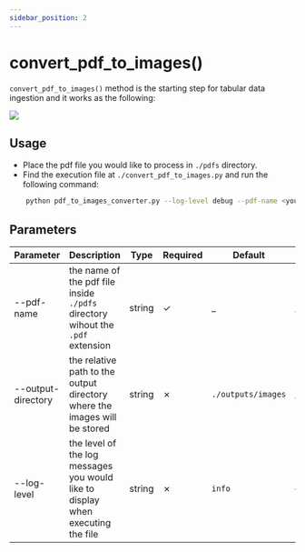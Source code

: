 ```yaml
---
sidebar_position: 2
---
```


# convert_pdf_to_images()

`convert_pdf_to_images()` method is the starting step for tabular data ingestion and it works as the following:

<img src="https://sentinel-ai-docs.vercel.app/img/pdf_to_images.png" />

## Usage

- Place the pdf file you would like to process in `./pdfs` directory.
- Find the execution file at `./convert_pdf_to_images.py` and run the following command:

```bash
    python pdf_to_images_converter.py --log-level debug --pdf-name <your-pdf-name>
```

## Parameters

| Parameter          | Description                                                                     | Type   | Required | Default            | Options                                         |
|--------------------|---------------------------------------------------------------------------------|--------|----------|--------------------|-------------------------------------------------|
| --pdf-name         | the name of the pdf file inside `./pdfs` directory wihout the `.pdf` extension  | string | &check;  | _                  | _                                               |
| --output-directory | the relative path to the output directory where the images will be stored       | string | &cross;  | `./outputs/images` | _                                               |
| --log-level        | the level of the log messages you would like to display when executing the file | string | &cross;  | `info`             | `debug`, `info`, `warning`, `error`, `critical` |
